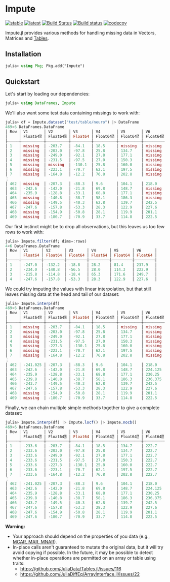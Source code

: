 # Impute
[![stable](https://img.shields.io/badge/docs-stable-blue.svg)](https://invenia.github.io/Impute.jl/stable/)
[![latest](https://img.shields.io/badge/docs-latest-blue.svg)](https://invenia.github.io/Impute.jl/latest/)
[![Build Status](https://travis-ci.org/invenia/Impute.jl.svg?branch=master)](https://travis-ci.org/invenia/Impute.jl)
[![Build status](https://ci.appveyor.com/api/projects/status/github/invenia/Impute.jl?svg=true)](https://ci.appveyor.com/project/invenia/Impute-jl)
[![codecov](https://codecov.io/gh/invenia/Impute.jl/branch/master/graph/badge.svg)](https://codecov.io/gh/invenia/Impute.jl)

Impute.jl provides various methods for handling missing data in Vectors, Matrices and [Tables](https://github.com/JuliaData/Tables.jl).

## Installation
```julia
julia> using Pkg; Pkg.add("Impute")
```

## Quickstart
Let's start by loading our dependencies:
```julia
julia> using DataFrames, Impute
```

We'll also want some test data containing missings to work with:

```julia
julia> df = Impute.dataset("test/table/neuro") |> DataFrame
469×6 DataFrames.DataFrame
│ Row │ V1       │ V2       │ V3      │ V4       │ V5       │ V6       │
│     │ Float64⍰ │ Float64⍰ │ Float64 │ Float64⍰ │ Float64⍰ │ Float64⍰ │
├─────┼──────────┼──────────┼─────────┼──────────┼──────────┼──────────┤
│ 1   │ missing  │ -203.7   │ -84.1   │ 18.5     │ missing  │ missing  │
│ 2   │ missing  │ -203.0   │ -97.8   │ 25.8     │ 134.7    │ missing  │
│ 3   │ missing  │ -249.0   │ -92.1   │ 27.8     │ 177.1    │ missing  │
│ 4   │ missing  │ -231.5   │ -97.5   │ 27.0     │ 150.3    │ missing  │
│ 5   │ missing  │ missing  │ -130.1  │ 25.8     │ 160.0    │ missing  │
│ 6   │ missing  │ -223.1   │ -70.7   │ 62.1     │ 197.5    │ missing  │
│ 7   │ missing  │ -164.8   │ -12.2   │ 76.8     │ 202.8    │ missing  │
⋮
│ 462 │ missing  │ -207.3   │ -88.3   │ 9.6      │ 104.1    │ 218.0    │
│ 463 │ -242.6   │ -142.0   │ -21.8   │ 69.8     │ 148.7    │ missing  │
│ 464 │ -235.9   │ -128.8   │ -33.1   │ 68.8     │ 177.1    │ missing  │
│ 465 │ missing  │ -140.8   │ -38.7   │ 58.1     │ 186.3    │ missing  │
│ 466 │ missing  │ -149.5   │ -40.3   │ 62.8     │ 139.7    │ 242.5    │
│ 467 │ -247.6   │ -157.8   │ -53.3   │ 28.3     │ 122.9    │ 227.6    │
│ 468 │ missing  │ -154.9   │ -50.8   │ 28.1     │ 119.9    │ 201.1    │
│ 469 │ missing  │ -180.7   │ -70.9   │ 33.7     │ 114.8    │ 222.5    │
```

Our first instinct might be to drop all observations, but this leaves us too few rows to work with:

```julia
julia> Impute.filter(df; dims=:rows)
4×6 DataFrames.DataFrame
│ Row │ V1      │ V2      │ V3      │ V4      │ V5      │ V6      │
│     │ Float64 │ Float64 │ Float64 │ Float64 │ Float64 │ Float64 │
├─────┼─────────┼─────────┼─────────┼─────────┼─────────┼─────────┤
│ 1   │ -247.0  │ -132.2  │ -18.8   │ 28.2    │ 81.4    │ 237.9   │
│ 2   │ -234.0  │ -140.8  │ -56.5   │ 28.0    │ 114.3   │ 222.9   │
│ 3   │ -215.8  │ -114.8  │ -18.4   │ 65.3    │ 171.6   │ 249.7   │
│ 4   │ -247.6  │ -157.8  │ -53.3   │ 28.3    │ 122.9   │ 227.6   │
```

We could try imputing the values with linear interpolation, but that still leaves missing
data at the head and tail of our dataset:

```julia
julia> Impute.interp(df)
469×6 DataFrames.DataFrame
│ Row │ V1       │ V2       │ V3      │ V4       │ V5       │ V6       │
│     │ Float64⍰ │ Float64⍰ │ Float64 │ Float64⍰ │ Float64⍰ │ Float64⍰ │
├─────┼──────────┼──────────┼─────────┼──────────┼──────────┼──────────┤
│ 1   │ missing  │ -203.7   │ -84.1   │ 18.5     │ missing  │ missing  │
│ 2   │ missing  │ -203.0   │ -97.8   │ 25.8     │ 134.7    │ missing  │
│ 3   │ missing  │ -249.0   │ -92.1   │ 27.8     │ 177.1    │ missing  │
│ 4   │ missing  │ -231.5   │ -97.5   │ 27.0     │ 150.3    │ missing  │
│ 5   │ missing  │ -227.3   │ -130.1  │ 25.8     │ 160.0    │ missing  │
│ 6   │ missing  │ -223.1   │ -70.7   │ 62.1     │ 197.5    │ missing  │
│ 7   │ missing  │ -164.8   │ -12.2   │ 76.8     │ 202.8    │ missing  │
⋮
│ 462 │ -241.025 │ -207.3   │ -88.3   │ 9.6      │ 104.1    │ 218.0    │
│ 463 │ -242.6   │ -142.0   │ -21.8   │ 69.8     │ 148.7    │ 224.125  │
│ 464 │ -235.9   │ -128.8   │ -33.1   │ 68.8     │ 177.1    │ 230.25   │
│ 465 │ -239.8   │ -140.8   │ -38.7   │ 58.1     │ 186.3    │ 236.375  │
│ 466 │ -243.7   │ -149.5   │ -40.3   │ 62.8     │ 139.7    │ 242.5    │
│ 467 │ -247.6   │ -157.8   │ -53.3   │ 28.3     │ 122.9    │ 227.6    │
│ 468 │ missing  │ -154.9   │ -50.8   │ 28.1     │ 119.9    │ 201.1    │
│ 469 │ missing  │ -180.7   │ -70.9   │ 33.7     │ 114.8    │ 222.5    │
```

Finally, we can chain multiple simple methods together to give a complete dataset:

```julia
julia> Impute.interp(df) |> Impute.locf() |> Impute.nocb()
469×6 DataFrames.DataFrame
│ Row │ V1       │ V2       │ V3      │ V4       │ V5       │ V6       │
│     │ Float64⍰ │ Float64⍰ │ Float64 │ Float64⍰ │ Float64⍰ │ Float64⍰ │
├─────┼──────────┼──────────┼─────────┼──────────┼──────────┼──────────┤
│ 1   │ -233.6   │ -203.7   │ -84.1   │ 18.5     │ 134.7    │ 222.7    │
│ 2   │ -233.6   │ -203.0   │ -97.8   │ 25.8     │ 134.7    │ 222.7    │
│ 3   │ -233.6   │ -249.0   │ -92.1   │ 27.8     │ 177.1    │ 222.7    │
│ 4   │ -233.6   │ -231.5   │ -97.5   │ 27.0     │ 150.3    │ 222.7    │
│ 5   │ -233.6   │ -227.3   │ -130.1  │ 25.8     │ 160.0    │ 222.7    │
│ 6   │ -233.6   │ -223.1   │ -70.7   │ 62.1     │ 197.5    │ 222.7    │
│ 7   │ -233.6   │ -164.8   │ -12.2   │ 76.8     │ 202.8    │ 222.7    │
⋮
│ 462 │ -241.025 │ -207.3   │ -88.3   │ 9.6      │ 104.1    │ 218.0    │
│ 463 │ -242.6   │ -142.0   │ -21.8   │ 69.8     │ 148.7    │ 224.125  │
│ 464 │ -235.9   │ -128.8   │ -33.1   │ 68.8     │ 177.1    │ 230.25   │
│ 465 │ -239.8   │ -140.8   │ -38.7   │ 58.1     │ 186.3    │ 236.375  │
│ 466 │ -243.7   │ -149.5   │ -40.3   │ 62.8     │ 139.7    │ 242.5    │
│ 467 │ -247.6   │ -157.8   │ -53.3   │ 28.3     │ 122.9    │ 227.6    │
│ 468 │ -247.6   │ -154.9   │ -50.8   │ 28.1     │ 119.9    │ 201.1    │
│ 469 │ -247.6   │ -180.7   │ -70.9   │ 33.7     │ 114.8    │ 222.5    │
```

**Warning:**

- Your approach should depend on the properties of you data (e.g., [MCAR, MAR, MNAR](https://en.wikipedia.org/wiki/Missing_data#Types_of_missing_data)).
- In-place calls aren't guaranteed to mutate the original data, but it will try avoid copying if possible.
  In the future, it may be possible to detect whether in-place operations are permitted on an array or table using traits:
    - https://github.com/JuliaData/Tables.jl/issues/116
    - https://github.com/JuliaDiffEq/ArrayInterface.jl/issues/22
